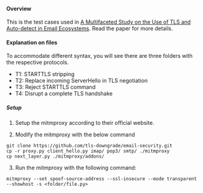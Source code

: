 #### Overview
This is the test cases used in [A Multifaceted Study on the Use of TLS and
Auto-detect in Email Ecosystems](https://dx.doi.org/10.14722/ndss.2025.240532). Read the paper for more details.

#### Explanation on files
To accommodate different syntax, you will see there are three folders with the respective protocols.
- T1: STARTTLS stripping
- T2: Replace incoming ServerHello in TLS negotiation
- T3: Reject STARTTLS command
- T4: Disrupt a complete TLS handshake

##### Setup

1. Setup the mitmproxy according to their official website.

2. Modify the mitmproxy with the below command

```
git clone https://github.com/tls-downgrade/email-security.git
cp -r proxy.py client_hello.py imap/ pop3/ smtp/ ./mitmproxy
cp next_layer.py ./mitmproxy/addons/
```

3. Run the mitmproxy with the following command:
```
mitmproxy --set spoof-source-address --ssl-insecure --mode transparent --showhost -s <folder/file.py>
```
